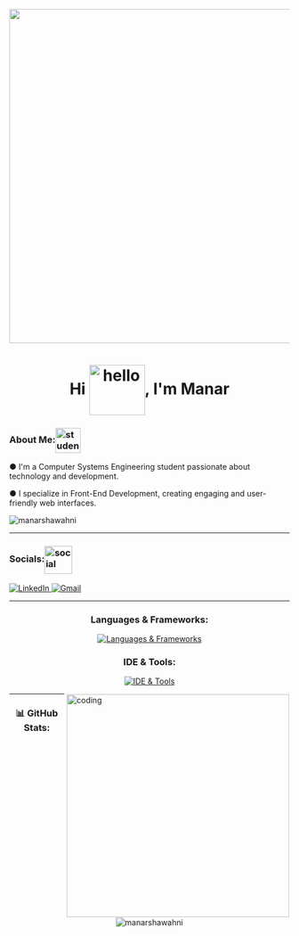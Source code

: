 <!DOCTYPE html>
<html lang="en">
<head>
    <meta charset="UTF-8">
    <meta name="viewport" content="width=device-width, initial-scale=1.0">
</head>
<body>

<p align="center">
  <img src="https://i.pinimg.com/originals/c5/a6/e0/c5a6e0d064a22a2f6a3caeacb4260103.gif" width="600" />
</p>

<h1 align="center">Hi <img align="center" alt="hello" src="https://media.tenor.com/S9ey-knwXm4AAAAi/hello-hi.gif" width="100" height="90"/>, I'm Manar </h1>

<h3 align="left">About Me:<img align="center" alt="student" src="https://i.pinimg.com/originals/6c/50/93/6c5093883f066ff03ec6ccb4f84650f6.gif" height="45"></h3>
  <p align="left">
       ●  I'm a Computer Systems Engineering student passionate about technology and development. 
  </p>
  
  <p align="left">
       ●  I specialize in Front-End Development, creating engaging and user-friendly web interfaces. 
  </p>

<p align="left"> <img src="https://komarev.com/ghpvc/?username=manarshawahni&label=Profile%20views&color=FFC0CB&style=flat" alt="manarshawahni" /> </p>


---

<h3 align="left">Socials:<img align="center" alt="social" src="https://i.pinimg.com/originals/e7/72/b3/e772b3d571574c918163db7650bf5f3f.gif" height="50"></h3>
<p align="left">
  <a href="https://www.linkedin.com/in/manarshawahni/">
    <img src="https://skillicons.dev/icons?i=linkedin" alt="LinkedIn" />
  </a>
  <a href="mailto:manarshawahnii@gmail.com">
    <img src="https://skillicons.dev/icons?i=gmail" alt="Gmail" />
  </a>
</p>

---
  <div>
      <div>
        <h3 align="center">Languages & Frameworks:</h3>
        <p align="center">
            <a href="https://skillicons.dev">
                <img src="https://skillicons.dev/icons?i=html,css,js,react,nodejs,expressjs,c,cpp,java,python,matlab" alt="Languages & Frameworks" />
            </a>
        </p>
        <h3 align="center">IDE & Tools:</h3>
        <p align="center">
            <a href="https://skillicons.dev">
                <img src="https://skillicons.dev/icons?i=git,github,webpack,babel,vscode,androidstudio,figma,npm,linux,notion" alt="IDE & Tools" />
            </a>
        </p>
    </div>

<img align="right" alt="coding" width="400" style="border:1px solid white" src="https://media.tenor.com/WC8oc8aG3xgAAAAi/work-office.gif?fbclid=IwAR2sMXLKuevxsIMIMS1gNFjZA5FpU2zGyndGKLFGgpCWJHmnizp8dPRpho0">  
</div>

---

<h3 align="center">📊 GitHub Stats:</h3>


<div align="center">
    <p align="center">
        <img src="https://github-readme-stats.vercel.app/api/top-langs?username=manarshawahni&theme=jolly&hide_border=false&locale=en&layout=compact" alt="manarshawahni" />
    </p>
</div>


